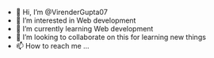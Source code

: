 - 👋 Hi, I’m @VirenderGupta07
- 👀 I’m interested in Web development 
- 🌱 I’m currently learning Web development 
- 💞️ I’m looking to collaborate on this for learning new things
- 📫 How to reach me ...

<!---
VirenderGupta07/VirenderGupta07 is a ✨ special ✨ repository because its `README.md` (this file) appears on your GitHub profile.
You can click the Preview link to take a look at your changes.
--->
